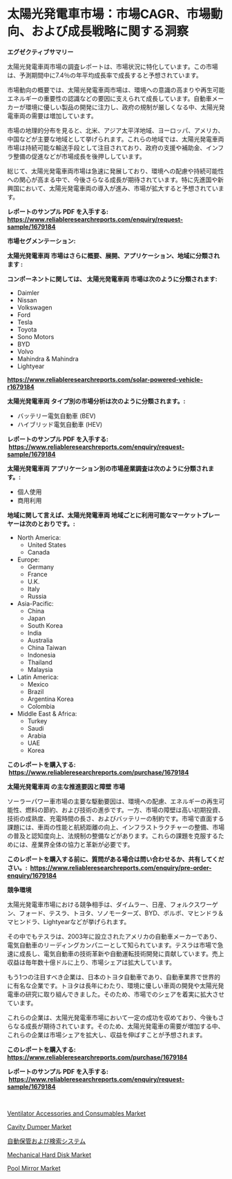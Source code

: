 <p><h1>太陽光発電車市場：市場CAGR、市場動向、および成長戦略に関する洞察</h1></p><p><strong>エグゼクティブサマリー</strong></p>
<p><p>太陽光発電車両市場の調査レポートは、市場状況に特化しています。この市場は、予測期間中に7.4％の年平均成長率で成長すると予想されています。</p><p>市場動向の概要では、太陽光発電車両市場は、環境への意識の高まりや再生可能エネルギーの重要性の認識などの要因に支えられて成長しています。自動車メーカーが環境に優しい製品の開発に注力し、政府の規制が厳しくなる中、太陽光発電車両の需要は増加しています。</p><p>市場の地理的分布を見ると、北米、アジア太平洋地域、ヨーロッパ、アメリカ、中国などが主要な地域として挙げられます。これらの地域では、太陽光発電車両市場は持続可能な輸送手段として注目されており、政府の支援や補助金、インフラ整備の促進などが市場成長を後押ししています。</p><p>総じて、太陽光発電車両市場は急速に発展しており、環境への配慮や持続可能性への関心が高まる中で、今後さらなる成長が期待されています。特に先進国や新興国において、太陽光発電車両の導入が進み、市場が拡大すると予想されています。</p></p>
<p><strong>レポートのサンプル PDF を入手する: <a href="https://www.reliableresearchreports.com/enquiry/request-sample/1679184">https://www.reliableresearchreports.com/enquiry/request-sample/1679184</a></strong></p>
<p><strong>市場セグメンテーション:</strong></p>
<p><strong> 太陽光発電車両 市場はさらに概要、展開、アプリケーション、地域に分類されます :</strong></p>
<p><strong>コンポーネントに関しては、 太陽光発電車両 市場は次のように分類されます: &nbsp;</strong></p>
<p><ul><li>Daimler</li><li>Nissan</li><li>Volkswagen</li><li>Ford</li><li>Tesla</li><li>Toyota</li><li>Sono Motors</li><li>BYD</li><li>Volvo</li><li>Mahindra & Mahindra</li><li>Lightyear</li></ul></p>
<p><strong><a href="https://www.reliableresearchreports.com/solar-powered-vehicle-r1679184">https://www.reliableresearchreports.com/solar-powered-vehicle-r1679184</a></strong></p>
<p><strong> 太陽光発電車両 タイプ別の市場分析は次のように分類されます。:</strong></p>
<p><ul><li>バッテリー電気自動車 (BEV)</li><li>ハイブリッド電気自動車 (HEV)</li></ul></p>
<p><strong>レポートのサンプル PDF を入手する: &nbsp;<a href="https://www.reliableresearchreports.com/enquiry/request-sample/1679184">https://www.reliableresearchreports.com/enquiry/request-sample/1679184</a></strong></p>
<p><strong> 太陽光発電車両 アプリケーション別の市場産業調査は次のように分類されます。:</strong></p>
<p><ul><li>個人使用</li><li>商用利用</li></ul></p>
<p><strong>地域に関して言えば、太陽光発電車両 地域ごとに利用可能なマーケットプレーヤーは次のとおりです。:</strong></p>
<p><ul>
    <li>
        North America:
        <ul>
            <li>United States</li>
            <li>Canada</li>
        </ul>
    </li>
    <li>
        Europe:
        <ul>
            <li>Germany</li>
            <li>France</li>
            <li>U.K.</li>
            <li>Italy</li>
            <li>Russia</li>
        </ul>
    </li>
    <li>
        Asia-Pacific:
        <ul>
            <li>China</li>
            <li>Japan</li>
            <li>South Korea</li>
            <li>India</li>
            <li>Australia</li>
            <li>China Taiwan</li>
            <li>Indonesia</li>
            <li>Thailand</li>
            <li>Malaysia</li>
        </ul>
    </li>
    <li>
        Latin America:
        <ul>
            <li>Mexico</li>
            <li>Brazil</li>
            <li>Argentina Korea</li>
            <li>Colombia</li>
        </ul>
    </li>
    <li>
        Middle East & Africa:
        <ul>
            <li>Turkey</li>
            <li>Saudi</li>
            <li>Arabia</li>
            <li>UAE</li>
            <li>Korea</li>
        </ul>
    </li>
    </ul></p>
<p><strong>このレポートを購入する: &nbsp;<a href="https://www.reliableresearchreports.com/purchase/1679184">https://www.reliableresearchreports.com/purchase/1679184</a></strong></p>
<p><strong>太陽光発電車両 の主な推進要因と障壁 市場</strong></p>
<p><p>ソーラーパワー車市場の主要な駆動要因は、環境への配慮、エネルギーの再生可能性、燃料の節約、および技術の進歩です。一方、市場の障壁は高い初期投資、技術の成熟度、充電時間の長さ、およびバッテリーの制約です。市場で直面する課題には、車両の性能と航続距離の向上、インフラストラクチャーの整備、市場の普及と認知度向上、法規制の整備などがあります。これらの課題を克服するためには、産業界全体の協力と革新が必要です。</p></p>
<p><strong>このレポートを購入する前に、質問がある場合は問い合わせるか、共有してください。:&nbsp; <a href="https://www.reliableresearchreports.com/enquiry/pre-order-enquiry/1679184">https://www.reliableresearchreports.com/enquiry/pre-order-enquiry/1679184</a></strong></p>
<p><strong>競争環境</strong></p>
<p><p>太陽光発電車市場における競争相手は、ダイムラー、日産、フォルクスワーゲン、フォード、テスラ、トヨタ、ソノモーターズ、BYD、ボルボ、マヒンドラ＆マヒンドラ、Lightyearなどが挙げられます。</p><p>その中でもテスラは、2003年に設立されたアメリカの自動車メーカーであり、電気自動車のリーディングカンパニーとして知られています。テスラは市場で急速に成長し、電気自動車の技術革新や自動運転技術開発に貢献しています。売上収益は毎年数十億ドルに上り、市場シェアは拡大しています。</p><p>もう1つの注目すべき企業は、日本のトヨタ自動車であり、自動車業界で世界的に有名な企業です。トヨタは長年にわたり、環境に優しい車両の開発や太陽光発電車の研究に取り組んできました。そのため、市場でのシェアを着実に拡大させています。</p><p>これらの企業は、太陽光発電車市場において一定の成功を収めており、今後もさらなる成長が期待されています。そのため、太陽光発電車の需要が増加する中、これらの企業は市場シェアを拡大し、収益を伸ばすことが予想されます。</p></p>
<p><strong>このレポートを購入する: &nbsp; <a href="https://www.reliableresearchreports.com/purchase/1679184">https://www.reliableresearchreports.com/purchase/1679184</a></strong></p>
<p><strong>レポートのサンプル PDF を入手する: &nbsp;<a href="https://www.reliableresearchreports.com/enquiry/request-sample/1679184">https://www.reliableresearchreports.com/enquiry/request-sample/1679184</a></strong><strong></strong></p>
<p>&nbsp;</p>
<p><p><a href="https://github.com/biheemgalvinlouises6hokrh3h/Market-Research-Report-List-2/blob/main/ventilator-accessories-and-consumables-market.md">Ventilator Accessories and Consumables Market</a></p><p><a href="https://view.publitas.com/reportprime-1/cavity-dumper-market-focuses-on-market-share-size-and-projected-forecast-till-2031/">Cavity Dumper Market</a></p><p><a href="https://github.com/zoetazuur/Market-Research-Report-List-1/blob/main/736698123341.md">自動保管および検索システム</a></p><p><a href="https://woozy-pyroraptor-a1f.notion.site/Mechanical-Hard-Disk-Market-Furnishes-Information-on-Market-Share-Market-Trends-and-Market-Growth-35798237f0534d58936715815375ac5d">Mechanical Hard Disk Market</a></p><p><a href="https://www.linkedin.com/pulse/global-pool-mirror-market-types-applications-major-players-2jevc?trackingId=2Qbkr7o92nK1uRSVNrN0Tw%3D%3D">Pool Mirror Market</a></p></p>